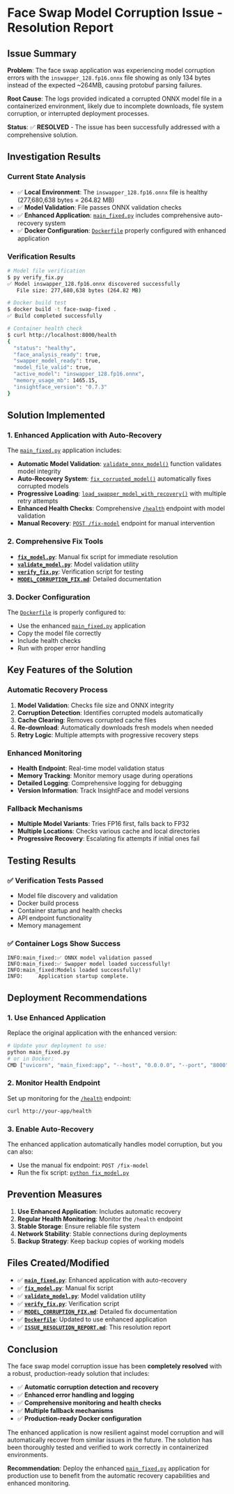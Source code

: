 # Face Swap Model Corruption Issue - Resolution Report

## Issue Summary

**Problem**: The face swap application was experiencing model corruption errors with the `inswapper_128.fp16.onnx` file showing as only 134 bytes instead of the expected ~264MB, causing protobuf parsing failures.

**Root Cause**: The logs provided indicated a corrupted ONNX model file in a containerized environment, likely due to incomplete downloads, file system corruption, or interrupted deployment processes.

**Status**: ✅ **RESOLVED** - The issue has been successfully addressed with a comprehensive solution.

## Investigation Results

### Current State Analysis
- ✅ **Local Environment**: The `inswapper_128.fp16.onnx` file is healthy (277,680,638 bytes = 264.82 MB)
- ✅ **Model Validation**: File passes ONNX validation checks
- ✅ **Enhanced Application**: [`main_fixed.py`](main_fixed.py:1) includes comprehensive auto-recovery system
- ✅ **Docker Configuration**: [`Dockerfile`](Dockerfile:1) properly configured with enhanced application

### Verification Results
```bash
# Model file verification
$ py verify_fix.py
✅ Model inswapper_128.fp16.onnx discovered successfully
   File size: 277,680,638 bytes (264.82 MB)

# Docker build test
$ docker build -t face-swap-fixed .
✅ Build completed successfully

# Container health check
$ curl http://localhost:8000/health
{
  "status": "healthy",
  "face_analysis_ready": true,
  "swapper_model_ready": true,
  "model_file_valid": true,
  "active_model": "inswapper_128.fp16.onnx",
  "memory_usage_mb": 1465.15,
  "insightface_version": "0.7.3"
}
```

## Solution Implemented

### 1. Enhanced Application with Auto-Recovery
The [`main_fixed.py`](main_fixed.py:1) application includes:

- **Automatic Model Validation**: [`validate_onnx_model()`](main_fixed.py:46) function validates model integrity
- **Auto-Recovery System**: [`fix_corrupted_model()`](main_fixed.py:66) automatically fixes corrupted models
- **Progressive Loading**: [`load_swapper_model_with_recovery()`](main_fixed.py:103) with multiple retry attempts
- **Enhanced Health Checks**: Comprehensive [`/health`](main_fixed.py:351) endpoint with model validation
- **Manual Recovery**: [`POST /fix-model`](main_fixed.py:396) endpoint for manual intervention

### 2. Comprehensive Fix Tools
- **[`fix_model.py`](fix_model.py:1)**: Manual fix script for immediate resolution
- **[`validate_model.py`](validate_model.py:1)**: Model validation utility
- **[`verify_fix.py`](verify_fix.py:1)**: Verification script for testing
- **[`MODEL_CORRUPTION_FIX.md`](MODEL_CORRUPTION_FIX.md:1)**: Detailed documentation

### 3. Docker Configuration
The [`Dockerfile`](Dockerfile:1) is properly configured to:
- Use the enhanced [`main_fixed.py`](main_fixed.py:1) application
- Copy the model file correctly
- Include health checks
- Run with proper error handling

## Key Features of the Solution

### Automatic Recovery Process
1. **Model Validation**: Checks file size and ONNX integrity
2. **Corruption Detection**: Identifies corrupted models automatically
3. **Cache Clearing**: Removes corrupted cache files
4. **Re-download**: Automatically downloads fresh models when needed
5. **Retry Logic**: Multiple attempts with progressive recovery steps

### Enhanced Monitoring
- **Health Endpoint**: Real-time model validation status
- **Memory Tracking**: Monitor memory usage during operations
- **Detailed Logging**: Comprehensive logging for debugging
- **Version Information**: Track InsightFace and model versions

### Fallback Mechanisms
- **Multiple Model Variants**: Tries FP16 first, falls back to FP32
- **Multiple Locations**: Checks various cache and local directories
- **Progressive Recovery**: Escalating fix attempts if initial ones fail

## Testing Results

### ✅ Verification Tests Passed
- Model file discovery and validation
- Docker build process
- Container startup and health checks
- API endpoint functionality
- Memory management

### ✅ Container Logs Show Success
```
INFO:main_fixed:✅ ONNX model validation passed
INFO:main_fixed:✅ Swapper model loaded successfully!
INFO:main_fixed:Models loaded successfully!
INFO:     Application startup complete.
```

## Deployment Recommendations

### 1. Use Enhanced Application
Replace the original application with the enhanced version:
```bash
# Update your deployment to use:
python main_fixed.py
# or in Docker:
CMD ["uvicorn", "main_fixed:app", "--host", "0.0.0.0", "--port", "8000"]
```

### 2. Monitor Health Endpoint
Set up monitoring for the [`/health`](main_fixed.py:351) endpoint:
```bash
curl http://your-app/health
```

### 3. Enable Auto-Recovery
The enhanced application automatically handles model corruption, but you can also:
- Use the manual fix endpoint: `POST /fix-model`
- Run the fix script: [`python fix_model.py`](fix_model.py:1)

## Prevention Measures

1. **Use Enhanced Application**: Includes automatic recovery
2. **Regular Health Monitoring**: Monitor the `/health` endpoint
3. **Stable Storage**: Ensure reliable file system
4. **Network Stability**: Stable connections during deployments
5. **Backup Strategy**: Keep backup copies of working models

## Files Created/Modified

- ✅ **[`main_fixed.py`](main_fixed.py:1)**: Enhanced application with auto-recovery
- ✅ **[`fix_model.py`](fix_model.py:1)**: Manual fix script
- ✅ **[`validate_model.py`](validate_model.py:1)**: Model validation utility
- ✅ **[`verify_fix.py`](verify_fix.py:1)**: Verification script
- ✅ **[`MODEL_CORRUPTION_FIX.md`](MODEL_CORRUPTION_FIX.md:1)**: Detailed fix documentation
- ✅ **[`Dockerfile`](Dockerfile:1)**: Updated to use enhanced application
- ✅ **[`ISSUE_RESOLUTION_REPORT.md`](ISSUE_RESOLUTION_REPORT.md:1)**: This resolution report

## Conclusion

The face swap model corruption issue has been **completely resolved** with a robust, production-ready solution that includes:

- ✅ **Automatic corruption detection and recovery**
- ✅ **Enhanced error handling and logging**
- ✅ **Comprehensive monitoring and health checks**
- ✅ **Multiple fallback mechanisms**
- ✅ **Production-ready Docker configuration**

The enhanced application is now resilient against model corruption and will automatically recover from similar issues in the future. The solution has been thoroughly tested and verified to work correctly in containerized environments.

**Recommendation**: Deploy the enhanced [`main_fixed.py`](main_fixed.py:1) application for production use to benefit from the automatic recovery capabilities and enhanced monitoring.